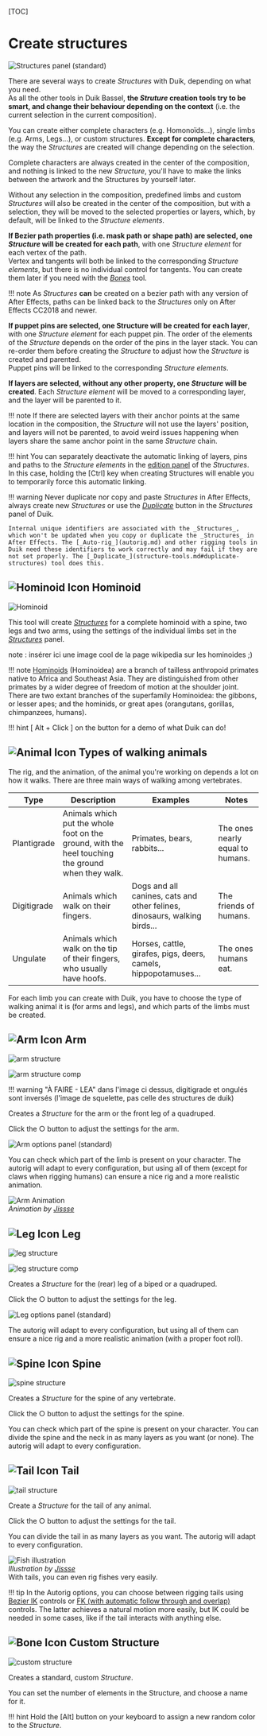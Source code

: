 [TOC]

# Create structures

![Structures panel (standard)](img/duik-screenshots/S-Rigging/S-Rigging-Structures/S-Rigging-Structures.PNG)

There are several ways to create _Structures_ with Duik, depending on what you need.  
As all the other tools in Duik Bassel, **the _Struture_ creation tools try to be smart, and change their behaviour depending on the context** (i.e. the current selection in the current composition).

You can create either complete characters (e.g. Homonoïds...), single limbs (e.g. Arms, Legs...), or custom structures. **Except for complete characters**, the way the _Structures_ are created will change depending on the selection.

Complete characters are always created in the center of the composition, and nothing is linked to the new _Structure_, you'll have to make the links between the artwork and the Structures by yourself later.

Without any selection in the composition, predefined limbs and custom _Structures_ will also be created in the center of the composition, but with a selection, they will be moved to the selected properties or layers, which, by default, will be linked to the _Structure elements_.

**If Bezier path properties (i.e. mask path or shape path) are selected, one _Structure_ will be created for each path**, with one _Structure element_ for each vertex of the path.  
Vertex and tangents will both be linked to the corresponding _Structure elements_, but there is no individual control for tangents. You can create them later if you need with the [_Bones_](bones.md) tool.

!!! note
    As _Structures_ **can** be created on a bezier path with any version of After Effects, paths can be linked back to the _Structures_ only on After Effects CC2018 and newer.

**If puppet pins are selected, one Structure will be created for each layer**, with one _Structure element_ for each puppet pin. The order of the elements of the _Structure_ depends on the order of the pins in the layer stack. You can re-order them before creating the _Structure_ to adjust how the _Structure_ is created and parented.  
Puppet pins will be linked to the corresponding _Structure elements_.

**If layers are selected, without any other property, one _Structure_ will be created**. Each _Structure element_ will be moved to a corresponding layer, and the layer will be parented to it.

!!! note
    If there are selected layers with their anchor points at the same location in the composition, the _Structure_ will not use the layers' position, and layers will not be parented, to avoid weird issues happening when layers share the same anchor point in the same _Structure_ chain.

!!! hint
    You can separately deactivate the automatic linking of layers, pins and paths to the _Structure elements_ in the [edition panel](structure-tools.md#edit-structures) of the _Structures_.  
    In this case, holding the [Ctrl] key when creating Structures will enable you to temporarily force this automatic linking.

!!! warning
    Never duplicate nor copy and paste _Structures_ in After Effects, always create new _Structures_ or use the [_Duplicate_](structure-tools.md#duplicate-structures) button in the _Structures_ panel of Duik.

    Internal unique identifiers are associated with the _Structures_, which won't be updated when you copy or duplicate the _Structures_ in After Effects. The [_Auto-rig_](autorig.md) and other rigging tools in Duik need these identifiers to work correctly and may fail if they are not set properly. The [_Duplicate_](structure-tools.md#duplicate-structures) tool does this.

## ![Hominoid Icon](img/duik-icons/humanoid-icon-r.png) Hominoid

![Hominoid](img/duik-screenshots/S-Rigging/S-Rigging-Structures/Hominoid.PNG)

This tool will create *[Structures](structures.md)* for a complete hominoid with a spine, two legs and two arms, using the settings of the individual limbs set in the *[Structures](structures.md)* panel.

note : insérer ici une image cool de la page wikipedia sur les hominoides ;)

!!! note
    [Hominoids](https://en.wikipedia.org/wiki/Ape) (Hominoidea) are a branch of tailless anthropoid primates native to Africa and Southeast Asia.
    They are distinguished from other primates by a wider degree of freedom of motion at the shoulder joint.
    There are two extant branches of the superfamily Hominoidea: the gibbons, or lesser apes; and the hominids, or great apes (orangutans, gorillas, chimpanzees, humans).

!!! hint
    [ Alt + Click ] on the button for a demo of what Duik can do!

## ![Animal Icon](img/duik-icons/animal-icon-r.png)  Types of walking animals

The rig, and the animation, of the animal you're working on depends a lot on how it walks. There are three main ways of walking among vertebrates.

Type | Description | Examples | Notes
-----|-------------|----------|------
Plantigrade | Animals which put the whole foot on the ground, with the heel touching the ground when they walk. | Primates, bears, rabbits... | The ones nearly equal to humans.
Digitigrade | Animals which walk on their fingers. | Dogs and all canines, cats and other felines, dinosaurs, walking birds... | The friends of humans.
Ungulate | Animals which walk on the tip of their fingers, who usually have hoofs. | Horses, cattle, girafes, pigs, deers, camels, hippopotamuses... | The ones humans eat.

For each limb you can create with Duik, you have to choose the type of walking animal it is (for arms and legs), and which parts of the limbs must be created.

## ![Arm Icon](img/duik-icons/arm-icon-r.png) Arm

![arm structure](img/duik-screenshots/S-Rigging/S-Rigging-Structures/arm-structure.PNG)

![arm structure comp](img/duik-screenshots/S-Rigging/S-Rigging-Structures/arm-structure-comp.png)

!!! warning "À FAIRE - LEA"
    dans l'image ci dessus, digitigrade et ongulés sont inversés (l'image de squelette, pas celle des structures de duik)

Creates a *Structure* for the arm or the front leg of a quadruped.

Click the ○ button to adjust the settings for the arm.

![Arm options panel (standard)](img/duik-screenshots/S-Rigging/S-Rigging-Structures/S-Rigging-Structures-Arm-ArmStructure.PNG)

You can check which part of the limb is present on your character. The autorig will adapt to every configuration, but using all of them (except for claws when rigging humans) can ensure a nice rig and a more realistic animation.

![Arm Animation](img/examples/parent-structure.gif)  
_Animation by [Jissse](http://jissse.com)_  

## ![Leg Icon](img/duik-icons/leg-icon-r.png) Leg

![leg structure](img/duik-screenshots/S-Rigging/S-Rigging-Structures/leg-structure.PNG)

![leg structure comp](img/duik-screenshots/S-Rigging/S-Rigging-Structures/leg-structure-comp.png)

Creates a *Structure* for the (rear) leg of a biped or a quadruped.

Click the ○ button to adjust the settings for the leg.

![Leg options panel (standard)](img/duik-screenshots/S-Rigging/S-Rigging-Structures/S-Rigging-Structures-Leg-LegStructure.PNG)

The autorig will adapt to every configuration, but using all of them can ensure a nice rig and a more realistic animation (with a proper foot roll).

## ![Spine Icon](img/duik-icons/spine-icon-r.png) Spine

![spine structure](img/duik-screenshots/S-Rigging/S-Rigging-Structures/spine-structure.PNG)

Creates a *Structure* for the spine of any vertebrate.

Click the ○ button to adjust the settings for the spine.

You can check which part of the spine is present on your character.
You can divide the spine and the neck in as many layers as you want (or none).
The autorig will adapt to every configuration.

## ![Tail Icon](img/duik-icons/tail-icon-r.png) Tail

![tail structure](img/duik-screenshots/S-Rigging/S-Rigging-Structures/tail-structure.PNG)

Create a *Structure* for the tail of any animal.

Click the ○ button to adjust the settings for the tail.

You can divide the tail in as many layers as you want.
The autorig will adapt to every configuration.

![Fish illustration](img/examples/carpes-structures.jpg)  
_Illustration by [Jissse](http://jissse.com)_  
With tails, you can even rig fishes very easily.

!!! tip
    In the Autorig options, you can choose between rigging tails using [Bezier IK](autorig.md#bezier-ik-multi-layer-spine-tails) controls or [FK (with automatic follow through and overlap)](autorig.md#fk-with-follow-through-overlap-and-drag-tails) controls. The latter achieves a natural motion more easily, but IK could be needed in some cases, like if the tail interacts with anything else.

## ![Bone Icon](img/duik-icons/bone-icon-r.png)  Custom Structure

![custom structure](img/duik-screenshots/S-Rigging/S-Rigging-Structures/custom-structure.PNG)

Creates a standard, custom *Structure*.

You can set the number of elements in the Structure, and choose a name for it.

!!! hint
    Hold the [Alt] button on your keyboard to assign a new random color to the _Structure_.
